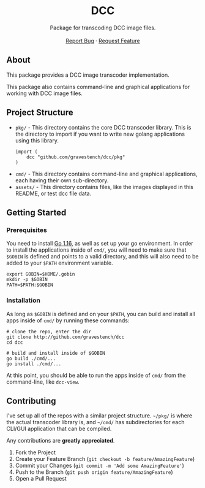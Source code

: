 <!-- PROJECT LOGO -->
<h1 align="center">DCC</h1>
<p align="center">
  Package for transcoding DCC image files.
  <br />
  <br />
  <a href="https://github.com/gravestench/dcc/issues">Report Bug</a>
  ·
  <a href="https://github.com/gravestench/dcc/issues">Request Feature</a>
</p>

<!-- ABOUT THE PROJECT -->
## About

This package provides a DCC image transcoder implementation.

This package also contains command-line and graphical applications for working with DCC image files.

## Project Structure
* `pkg/` - This directory contains the core DCC transcoder library. This is the directory to import if you want to 
  write new golang applications using this library.
    ```golang
   import (
        dcc "github.com/gravestench/dcc/pkg"
  )
    ```
* `cmd/` - This directory contains command-line and graphical applications, each having their own sub-directory.
* `assets/` - This directory contains files, like the images displayed in this README, or test dcc file data.

## Getting Started

### Prerequisites
You need to install [Go 1.16][golang], as well as set up your go environment. 
In order to install the applications inside of `cmd/`, you will need to 
make sure that `$GOBIN` is defined and points to a valid directory, 
and this will also need to be added to your `$PATH` environment variable.
```shell
export GOBIN=$HOME/.gobin
mkdir -p $GOBIN
PATH=$PATH:$GOBIN
```

### Installation
As long as `$GOBIN` is defined and on your `$PATH`, you can build and install all apps inside of 
`cmd/` by running these commands:

```shell
# clone the repo, enter the dir
git clone http://github.com/gravestench/dcc
cd dcc

# build and install inside of $GOBIN
go build ./cmd/...
go install ./cmd/...
```

At this point, you should be able to run the apps inside of `cmd/` from the command-line, like `dcc-view`.

<!-- CONTRIBUTING -->
## Contributing

I've set up all of the repos with a similar project structure. `~/pkg/` is where the actual
transcoder library is, and `~/cmd/` has subdirectories for each CLI/GUI application that can be
compiled.

Any contributions are **greatly appreciated**.

1. Fork the Project
2. Create your Feature Branch (`git checkout -b feature/AmazingFeature`)
3. Commit your Changes (`git commit -m 'Add some AmazingFeature'`)
4. Push to the Branch (`git push origin feature/AmazingFeature`)
5. Open a Pull Request

<!-- MARKDOWN LINKS & IMAGES -->
[dt1]: https://github.com/gravestench/dt1
[dc6]: https://github.com/gravestench/dc6
[dat_palette]: https://github.com/gravestench/dat_palette
[ds1]: https://github.com/gravestench/ds1
[cof]: https://github.com/gravestench/cof
[golang]: https://golang.org/dl/